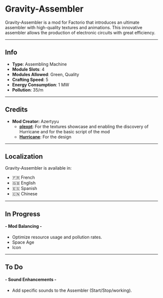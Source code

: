 # Gravity-Assembler

Gravity-Assembler is a mod for Factorio that introduces an ultimate assembler with high-quality textures and animations. This innovative assembler allows the production of electronic circuits with great efficiency.

---

## Info
- **Type**: Assembling Machine
- **Module Slots**: 4
- **Modules Allowed**: Green, Quality
- **Crafting Speed**: 5
- **Energy Consumption**: 1 MW
- **Pollution**: 35/m

---
## Credits

- **Mod Creator:** Azertyyu
    - **[plexpt](https://mods.factorio.com/user/plexpt)**: For the textures showcase and enabling the discovery of Hurricane and for the basic script of the mod
    - **[Hurricane](https://mods.factorio.com/user/Hurricane046)**: For the design

---

## Localization
Gravity-Assembler is available in:
- 🇫🇷 French
- 🇬🇧 English
- 🇪🇸 Spanish
- 🇨🇳 Chinese
---

## In Progress
#### - **Mod Balancing** -
  - Optimize resource usage and pollution rates.
  - Space Age 
  - Icon 
---

## To Do
#### - **Sound Enhancements** -
  - Add specific sounds to the Assembler (Start/Stop/working).
